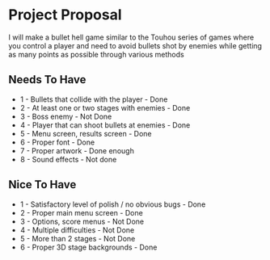 # Project Proposal
I will make a bullet hell game similar to the Touhou series of games where you control a player and need to avoid bullets shot by enemies while getting as many points as possible through various methods

## Needs To Have
- 1 - Bullets that collide with the player - Done
- 2 - At least one or two stages with enemies - Done
- 3 - Boss enemy - Not Done
- 4 - Player that can shoot bullets at enemies - Done
- 5 - Menu screen, results screen - Done
- 6 - Proper font - Done
- 7 - Proper artwork - Done enough
- 8 - Sound effects - Not done

## Nice To Have
- 1 - Satisfactory level of polish / no obvious bugs - Done
- 2 - Proper main menu screen - Done
- 3 - Options, score menus - Not Done
- 4 - Multiple difficulties - Not Done
- 5 - More than 2 stages - Not Done
- 6 - Proper 3D stage backgrounds - Done
